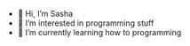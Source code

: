 - 👋 Hi, I’m Sasha
- 👀 I’m interested in programming stuff
- 🌱 I’m currently learning how to programming

<!---
SashaGHT/SashaGHT is a ✨ special ✨ repository because its `README.md` (this file) appears on your GitHub profile.
You can click the Preview link to take a look at your changes.
--->
